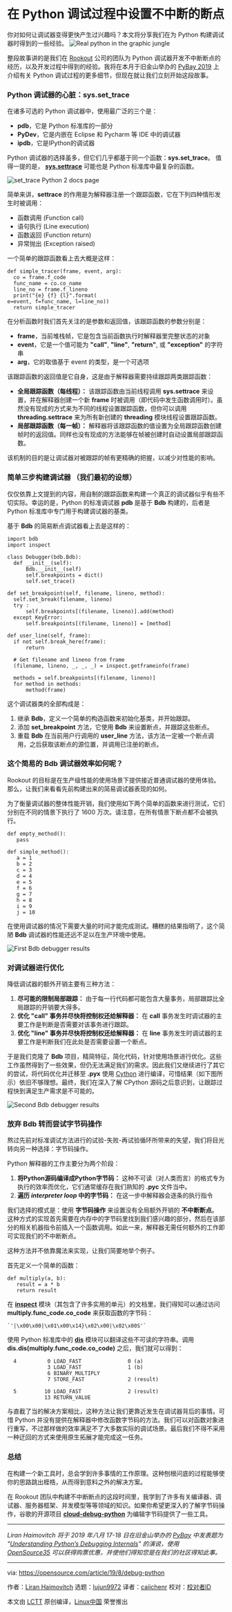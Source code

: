 [#]: collector: (lujun9972)
[#]: translator: (caiichenr)
[#]: reviewer: ( )
[#]: publisher: ( )
[#]: url: ( )
[#]: subject: (Building a non-breaking breakpoint for Python debugging)
[#]: via: (https://opensource.com/article/19/8/debug-python)
[#]: author: (Liran Haimovitch https://opensource.com/users/liranhaimovitch)

在 Python 调试过程中设置不中断的断点
======
你对如何让调试器变得更快产生过兴趣吗？本文将分享我们在为 Python 构建调试器时得到的一些经验。
![Real python in the graphic jungle][1]

整段故事讲的是我们在 [Rookout][2] 公司的团队为 Python 调试器开发不中断断点的经历，以及开发过程中得到的经验。我将在本月于旧金山举办的 [PyBay 2019][3] 上介绍有关 Python 调试过程的更多细节，但现在就让我们立刻开始这段故事。

### Python 调试器的心脏：sys.set_trace

在诸多可选的 Python 调试器中，使用最广泛的三个是：

  * **pdb**，它是 Python 标准库的一部分
  * **PyDev**，它是内嵌在 Eclipse 和 Pycharm 等 IDE 中的调试器
  * **ipdb**，它是IPython的调试器



Python 调试器的选择虽多，但它们几乎都基于同一个函数：**sys.set_trace**。 值得一提的是， **[sys.settrace][4]** 可能也是 Python 标准库中最复杂的函数。

![set_trace Python 2 docs page][5]

简单来讲，**settrace** 的作用是为解释器注册一个跟踪函数，它在下列四种情形发生时被调用：

  * 函数调用 (Function call)
  * 语句执行 (Line execution)
  * 函数返回 (Function return)
  * 异常抛出 (Exception raised)



一个简单的跟踪函数看上去大概是这样：


```
def simple_tracer(frame, event, arg):
  co = frame.f_code
  func_name = co.co_name
  line_no = frame.f_lineno
  print("{e} {f} {l}".format(
e=event, f=func_name, l=line_no))
  return simple_tracer
```

在分析函数时我们首先关注的是参数和返回值，该跟踪函数的参数分别是：

  * **frame**，当前堆栈帧，它是包含当前函数执行时解释器里完整状态的对象
  * **event**，它是一个值可能为 **"call"**, **"line"**, **"return"**, 或 **"exception"** 的字符串
  * **arg**，它的取值基于 event 的类型，是一个可选项



该跟踪函数的返回值是它自身，这是由于解释器需要持续跟踪两类跟踪函数：

  * **全局跟踪函数（每线程）：** 该跟踪函数由当前线程调用 **sys.settrace** 来设置，并在解释器创建一个新 **frame** 时被调用（即代码中发生函数调用时）。虽然没有现成的方式来为不同的线程设置跟踪函数，但你可以调用 **threading.settrace** 来为所有新创建的 **threading** 模块线程设置跟踪函数。
  * **局部跟踪函数（每一帧）：** 解释器将该跟踪函数的值设置为全局跟踪函数创建帧时的返回值。同样也没有现成的方法能够在帧被创建时自动设置局部跟踪函数。



该机制的目的是让调试器对被跟踪的帧有更精确的把握，以减少对性能的影响。

### 简单三步构建调试器 （我们最初的设想）

仅仅依靠上文提到的内容，用自制的跟踪函数来构建一个真正的调试器似乎有些不切实际。幸运的是，Python 的标准调试器 **pdb** 是基于 **Bdb** 构建的，后者是 Python 标准库中专门用于构建调试器的基类。

基于 **Bdb** 的简易断点调试器看上去是这样的：


```
import bdb
import inspect

class Debugger(bdb.Bdb):
  def __init__(self):
      Bdb.__init__(self)
      self.breakpoints = dict()
      self.set_trace()

def set_breakpoint(self, filename, lineno, method):
  self.set_break(filename, lineno)
  try :
      self.breakpoints[(filename, lineno)].add(method)
  except KeyError:
      self.breakpoints[(filename, lineno)] = [method]

def user_line(self, frame):
  if not self.break_here(frame):
      return

  # Get filename and lineno from frame
  (filename, lineno, _, _, _) = inspect.getframeinfo(frame)

  methods = self.breakpoints[(filename, lineno)]
  for method in methods:
      method(frame)
```

这个调试器类的全部构成是：

  1. 继承 **Bdb**，定义一个简单的构造函数来初始化基类，并开始跟踪。
  2. 添加 **set_breakpoint** 方法，它使用 **Bdb** 来设置断点，并跟踪这些断点。
  3. 重载 **Bdb** 在当前用户行调用的 **user_line** 方法，该方法一定被一个断点调用，之后获取该断点的源位置，并调用已注册的断点。



### 这个简易的 Bdb 调试器效率如何呢？

Rookout 的目标是在生产级性能的使用场景下提供接近普通调试器的使用体验。那么，让我们来看看先前构建出来的简易调试器表现的如何。

为了衡量调试器的整体性能开销，我们使用如下两个简单的函数来进行测试，它们分别在不同的情景下执行了 1600 万次。请注意，在所有情景下断点都不会被执行。


```
def empty_method():
   pass

def simple_method():
   a = 1
   b = 2
   c = 3
   d = 4
   e = 5
   f = 6
   g = 7
   h = 8
   i = 9
   j = 10
```

在使用调试器的情况下需要大量的时间才能完成测试。糟糕的结果指明了，这个简陋 **Bdb** 调试器的性能还远不足以在生产环境中使用。

![First Bdb debugger results][6]

### 对调试器进行优化

降低调试器的额外开销主要有三种方法：

  1. **尽可能的限制局部跟踪：** 由于每一行代码都可能包含大量事务，局部跟踪比全局跟踪的开销要大得多。
  2. **优化 "call" 事务并尽快将控制权还给解释器：** 在 **call** 事务发生时调试器的主要工作是判断是否需要对该事务进行跟踪。
  3. **优化 "line" 事务并尽快将控制权还给解释器：** 在 **line** 事务发生时调试器的主要工作是判断我们在此处是否需要设置一个断点。



于是我们克隆了 **Bdb** 项目，精简特征，简化代码，针对使用场景进行优化。这些工作虽然得到了一些效果，但仍无法满足我们的需求。因此我们又继续进行了其它的尝试，将代码优化并迁移至 **.pyx** 使用 [Cython][7] 进行编译，可惜结果（如下图所示）依旧不够理想。最终，我们在深入了解 CPython 源码之后意识到，让跟踪过程快到满足生产需求是不可能的。

![Second Bdb debugger results][8]

### 放弃 Bdb 转而尝试字节码操作

熬过先前对标准调试方法进行的试验-失败-再试验循环所带来的失望，我们将目光转向另一种选择：字节码操作。

Python 解释器的工作主要分为两个阶段：

  1. **将Python源码编译成Python字节码：** 这种不可读（对人类而言）的格式专为执行的效率而优化，它们通常缓存在我们熟知的 **.pyc** 文件当中。
  2. **遍历 _interpreter loop_ 中的字节码：** 在这一步中解释器会逐条的执行指令



我们选择的模式是：使用 **字节码操作** 来设置没有全局额外开销的 **不中断断点**。 这种方式的实现首先需要在内存中的字节码里找到我们感兴趣的部分，然后在该部分的相关机器指令前插入一个函数调用。如此一来，解释器无需任何额外的工作即可实现我们的不中断断点。

这种方法并不依靠魔法来实现，让我们简要地举个例子。

首先定义一个简单的函数：


```
def multiply(a, b):
   result = a * b
   return result
```

在 **[inspect][9]** 模块（其包含了许多实用的单元）的文档里，我们得知可以通过访问 **multiply.func_code.co_code** 来获取函数的字节码：


```
`'|\x00\x00|\x01\x00\x14}\x02\x00|\x02\x00S'`
```

使用 Python 标准库中的 **[dis][10]** 模块可以翻译这些不可读的字符串。调用 **dis.dis(multiply.func_code.co_code)** 之后，我们就可以得到：


```
  4          0 LOAD_FAST               0 (a)
             3 LOAD_FAST               1 (b)
             6 BINARY_MULTIPLY    
             7 STORE_FAST              2 (result)

  5         10 LOAD_FAST               2 (result)
            13 RETURN_VALUE      
```

与直截了当的解决方案相比，这种方法让我们更靠近发生在调试器背后的事情。可惜 Python 并没有提供在解释器中修改函数字节码的方法。我们可以对函数对象进行重写，不过那样做的效率满足不了大多数实际的调试场景。最后我们不得不采用一种迂回的方式来使用原生拓展才能完成这一任务。

### 总结

在构建一个新工具时，总会学到许多事情的工作原理。这种刨根问底的过程能够使你的思路跳出桎梏，从而得到意料之外的解决方案。

在 Rookout 团队中构建不中断断点的这段时间里，我学到了许多有关编译器、调试器、服务器框架、并发模型等等领域的知识。如果你希望更深入的了解字节码操作，谷歌的开源项目 **[cloud-debug-python][11]** 为编辑字节码提供了一些工具。

* * *

_Liran Haimovitch 将于 2019 年八月 17-18 日在旧金山举办的 [PyBay][3] 中发表题为 "[Understanding Python’s Debugging Internals][12]" 的演说，使用 [OpenSource35][13] 可以获得购票优惠，并使他们得知您是在我们的社区得知此事。_

--------------------------------------------------------------------------------

via: https://opensource.com/article/19/8/debug-python

作者：[Liran Haimovitch][a]
选题：[lujun9972][b]
译者：[caiichenr](https://github.com/caiichenr)
校对：[校对者ID](https://github.com/校对者ID)

本文由 [LCTT](https://github.com/LCTT/TranslateProject) 原创编译，[Linux中国](https://linux.cn/) 荣誉推出

[a]: https://opensource.com/users/liranhaimovitch
[b]: https://github.com/lujun9972
[1]: https://opensource.com/sites/default/files/styles/image-full-size/public/lead-images/python_jungle_lead.jpeg?itok=pFKKEvT- (Real python in the graphic jungle)
[2]: https://rookout.com/
[3]: https://pybay.com/
[4]: https://docs.python.org/3/library/sys.html#sys.settrace
[5]: https://opensource.com/sites/default/files/uploads/python2docs.png (set_trace Python 2 docs page)
[6]: https://opensource.com/sites/default/files/uploads/debuggerresults1.png (First Bdb debugger results)
[7]: https://cython.org/
[8]: https://opensource.com/sites/default/files/uploads/debuggerresults2.png (Second Bdb debugger results)
[9]: https://docs.python.org/2/library/inspect.html
[10]: https://docs.python.org/2/library/dis.html
[11]: https://github.com/GoogleCloudPlatform/cloud-debug-python
[12]: https://pybay.com/speaker/liran-haimovitch/
[13]: https://ti.to/sf-python/pybay2019/discount/OpenSource35
